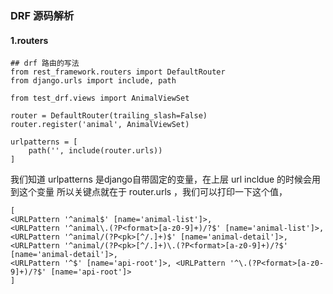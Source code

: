 ### DRF 源码解析

#### 1.routers
```
## drf 路由的写法
from rest_framework.routers import DefaultRouter
from django.urls import include, path

from test_drf.views import AnimalViewSet

router = DefaultRouter(trailing_slash=False)
router.register('animal', AnimalViewSet)

urlpatterns = [
    path('', include(router.urls))
]

```
我们知道  urlpatterns 是django自带固定的变量，在上层 url incldue 的时候会用到这个变量
所以关键点就在于 router.urls ，我们可以打印一下这个值，

```
[
<URLPattern '^animal$' [name='animal-list']>,
<URLPattern '^animal\.(?P<format>[a-z0-9]+)/?$' [name='animal-list']>,
<URLPattern '^animal/(?P<pk>[^/.]+)$' [name='animal-detail']>,
<URLPattern '^animal/(?P<pk>[^/.]+)\.(?P<format>[a-z0-9]+)/?$' [name='animal-detail']>,
<URLPattern '^$' [name='api-root']>, <URLPattern '^\.(?P<format>[a-z0-9]+)/?$' [name='api-root']>
]

```

